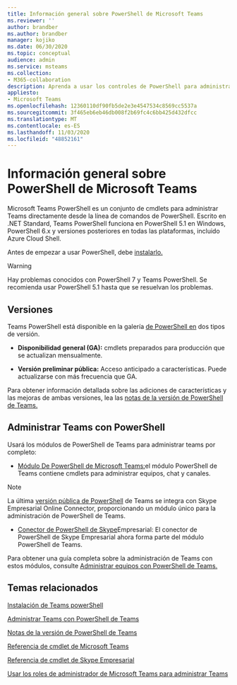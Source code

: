 ```yaml
---
title: Información general sobre PowerShell de Microsoft Teams
ms.reviewer: ''
author: brandber
ms.author: brandber
manager: kojiko
ms.date: 06/30/2020
ms.topic: conceptual
audience: admin
ms.service: msteams
ms.collection:
- M365-collaboration
description: Aprenda a usar los controles de PowerShell para administrar Microsoft Teams.
appliesto:
- Microsoft Teams
ms.openlocfilehash: 12360110df90fb5de2e3e4547534c8569cc5537a
ms.sourcegitcommit: 3f465eb6eb46db008f2b69fc4c6bb425d432dfcc
ms.translationtype: MT
ms.contentlocale: es-ES
ms.lasthandoff: 11/03/2020
ms.locfileid: "48852161"
---
```

# <a name="microsoft-teams-powershell-overview"></a>Información general sobre PowerShell de Microsoft Teams

Microsoft Teams PowerShell es un conjunto de cmdlets para administrar Teams directamente desde la línea de comandos de PowerShell. Escrito en .NET Standard, Teams PowerShell funciona en PowerShell 5.1 en Windows, PowerShell 6.x y versiones posteriores en todas las plataformas, incluido Azure Cloud Shell.

Antes de empezar a usar PowerShell, debe [instalarlo.](teams-powershell-install.md) 

> [!WARNING]
> Hay problemas conocidos con PowerShell 7 y Teams PowerShell. Se recomienda usar PowerShell 5.1 hasta que se resuelvan los problemas.

## <a name="releases"></a>Versiones


Teams PowerShell está disponible en la galería [de PowerShell en](https://www.powershellgallery.com/packages/MicrosoftTeams) dos tipos de versión.

- **Disponibilidad general (GA):** cmdlets preparados para producción que se actualizan mensualmente.

- **Versión preliminar pública:** Acceso anticipado a características. Puede actualizarse con más frecuencia que GA.

Para obtener información detallada sobre las adiciones de características y las mejoras de ambas versiones, lea las [notas de la versión de PowerShell de Teams.](teams-powershell-release-notes.md)


## <a name="manage-teams-with-powershell"></a>Administrar Teams con PowerShell

Usará los módulos de PowerShell de Teams para administrar teams por completo:

- [Módulo De PowerShell de Microsoft Teams:](https://www.powershellgallery.com/packages/MicrosoftTeams/)el módulo PowerShell de Teams contiene cmdlets para administrar equipos, chat y canales.

> [!NOTE]
> La última [versión pública de PowerShell](https://www.powershellgallery.com/packages/MicrosoftTeams/) de Teams se integra con Skype Empresarial Online Connector, proporcionando un módulo único para la administración de PowerShell de Teams.

- [Conector de PowerShell de Skype](https://www.microsoft.com/download/details.aspx?id=39366)Empresarial: El conector de PowerShell de Skype Empresarial ahora forma parte del módulo PowerShell de Teams.

Para obtener una guía completa sobre la administración de Teams con estos módulos, consulte [Administrar equipos con PowerShell de Teams.](teams-powershell-managing-teams.md)


## <a name="related-topics"></a>Temas relacionados

[Instalación de Teams powerShell](teams-powershell-install.md)

[Administrar Teams con PowerShell de Teams](teams-powershell-managing-teams.md)

[Notas de la versión de PowerShell de Teams](teams-powershell-release-notes.md)

[Referencia de cmdlet de Microsoft Teams](https://docs.microsoft.com/powershell/teams/?view=teams-ps)

[Referencia de cmdlet de Skype Empresarial](https://docs.microsoft.com/powershell/skype/intro?view=skype-ps)

[Usar los roles de administrador de Microsoft Teams para administrar Teams](using-admin-roles.md)
